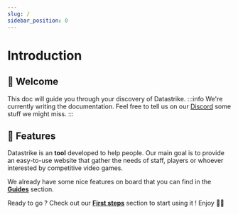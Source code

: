```yaml
---
slug: /
sidebar_position: 0
---
```


# Introduction

## 👋 Welcome
This doc will guide you through your discovery of Datastrike.
:::info
We're currently writing the documentation. Feel free to tell us on our [Discord](https://discord.gg/PtJ8BXuyfX) some stuff we might miss. 
:::

## 🚀 Features
Datastrike is an **tool** developed to help people. Our main goal is to provide an easy-to-use website that gather the needs of staff, players or whoever interested by competitive video games.

We already have some nice features on board that you can find in the **[Guides](./category/guides)** section.

Ready to go ? Check out our **[First steps](./guides/first-steps)** section to start using it ! Enjoy 🧑‍💻